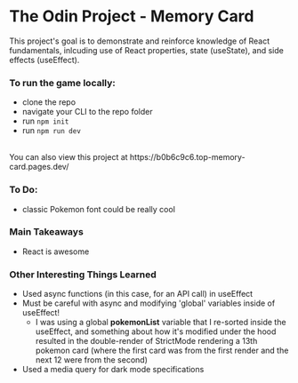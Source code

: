 # The Odin Project - Memory Card
This project's goal is to demonstrate and reinforce knowledge of React fundamentals, inlcuding use of React properties, state (useState), and side effects (useEffect).

### To run the game locally:
- clone the repo
- navigate your CLI to the repo folder
- run ```npm init```
- run ```npm run dev```
<br>
You can also view this project at https://b0b6c9c6.top-memory-card.pages.dev/

### To Do: 
- classic Pokemon font could be really cool

### Main Takeaways
- React is awesome

### Other Interesting Things Learned
- Used async functions (in this case, for an API call) in useEffect
- Must be careful with async and modifying 'global' variables inside of useEffect!
  - I was using a global <strong>pokemonList</strong> variable that I re-sorted inside the useEffect, and something about how it's modified under the hood resulted in the double-render of StrictMode rendering a 13th pokemon card (where the first card was from the first render and the next 12 were from the second)
- Used a media query for dark mode specifications
